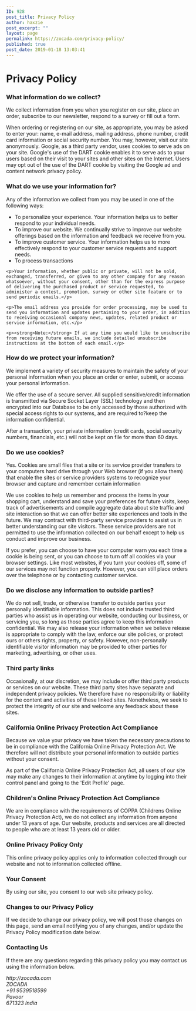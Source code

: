 ```yaml
---
ID: 928
post_title: Privacy Policy
author: haxzie
post_excerpt: ""
layout: page
permalink: https://zocada.com/privacy-policy/
published: true
post_date: 2019-01-18 13:03:41
---
```

<div class="privacy-policy">

<h1>Privacy Policy</h1>

<section id="privacy-information-we-collect">
    <h3>What information do we collect?</h3>
    <p>We collect information from you when you register on our site, place an order, subscribe to our newsletter, respond to a survey or fill out a form.</p>
    <p>When ordering or registering on our site, as appropriate, you may be asked to enter your: name, e-mail address, mailing address, phone number, credit card information or social security number. You may, however, visit our site anonymously.
    Google, as a third party vendor, uses cookies to serve ads on your site. Google's use of the DART cookie enables it to serve ads to your users based on their visit to your sites and other sites on the Internet. Users may opt out of the use of the DART cookie by visiting the Google ad and content network privacy policy.</p>
</section>

<section id="privacy-information-use">
    <h3>What do we use your information for?</h3>
    <p>Any of the information we collect from you may be used in one of the following ways:</p>
    <ul>
        <li>To personalize your experience. Your information helps us to better respond to your individual needs.</li>
        <li>To improve our website. We continually strive to improve our website offerings based on the information and feedback we receive from you.</li>
        <li>To improve customer service. Your information helps us to more effectively respond to your customer service requests and support needs.</li>
        <li>To process transactions</li>
    </ul>
    
    <p>Your information, whether public or private, will not be sold, exchanged, transferred, or given to any other company for any reason whatsoever, without your consent, other than for the express purpose of delivering the purchased product or service requested, to administer a contest, promotion, survey or other site feature or to send periodic emails.</p>
    
    <p>The email address you provide for order processing, may be used to send you information and updates pertaining to your order, in addition to receiving occasional company news, updates, related product or service information, etc.</p>
    
    <p><strong>Note:</strong> If at any time you would like to unsubscribe from receiving future emails, we include detailed unsubscribe instructions at the bottom of each email.</p>
</section>

<section id="privacy-protection">
    <h3>How do we protect your information?</h3>
    <p>We implement a variety of security measures to maintain the safety of your personal information when you place an order or enter, submit, or access your personal information.</p>
    <p>We offer the use of a secure server. All supplied sensitive/credit information is transmitted via Secure Socket Layer (SSL) technology and then encrypted into our Database to be only accessed by those authorized with special access rights to our systems, and are required to?keep the information confidential.</p>
    <p>After a transaction, your private information (credit cards, social security numbers, financials, etc.) will not be kept on file for more than 60 days.</p>
</section>

<section id="privacy-cookies">
    <h3>Do we use cookies?</h3>
    <p>Yes. Cookies are small files that a site or its service provider transfers to your computers hard drive through your Web browser (if you allow them) that enable the sites or service providers systems to recognize your browser and capture and remember certain information</p>
    <p>We use cookies to help us remember and process the items in your shopping cart, understand and save your preferences for future visits, keep track of advertisements and compile aggregate data about site traffic and site interaction so that we can offer better site experiences and tools in the future. We may contract with third-party service providers to assist us in better understanding our site visitors. These service providers are not permitted to use the information collected on our behalf except to help us conduct and improve our business.</p>
    <p>If you prefer, you can choose to have your computer warn you each time a cookie is being sent, or you can choose to turn off all cookies via your browser settings. Like most websites, if you turn your cookies off, some of our services may not function properly. However, you can still place orders over the telephone or by contacting customer service.</p>
</section>

<section id="privacy-disclose-third-party">
    <h3>Do we disclose any information to outside parties?</h3>
    <p>We do not sell, trade, or otherwise transfer to outside parties your personally identifiable information. This does not include trusted third parties who assist us in operating our website, conducting our business, or servicing you, so long as those parties agree to keep this information confidential. We may also release your information when we believe release is appropriate to comply with the law, enforce our site policies, or protect ours or others rights, property, or safety. However, non-personally identifiable visitor information may be provided to other parties for marketing, advertising, or other uses.</p>
</section>

<section id="privacy-third-party-links">
    <h3>Third party links</h3>
    <p>Occasionally, at our discretion, we may include or offer third party products or services on our website. These third party sites have separate and independent privacy policies. We therefore have no responsibility or liability for the content and activities of these linked sites. Nonetheless, we seek to protect the integrity of our site and welcome any feedback about these sites.</p>
</section>

<section id="privacy-california">
    <h3>California Online Privacy Protection Act Compliance</h3>
    <p>Because we value your privacy we have taken the necessary precautions to be in compliance with the California Online Privacy Protection Act. We therefore will not distribute your personal information to outside parties without your consent.</p>
    <p>As part of the California Online Privacy Protection Act, all users of our site may make any changes to their information at anytime by logging into their control panel and going to the 'Edit Profile' page.</p>
</section>

<section id="privacy-coppa-complicance">
    <h3>Children's Online Privacy Protection Act Compliance</h3>
    <p>We are in compliance with the requirements of COPPA (Childrens Online Privacy Protection Act), we do not collect any information from anyone under 13 years of age. Our website, products and services are all directed to people who are at least 13 years old or older.</p>
</section>

<section id="privacy-online">
    <h3>Online Privacy Policy Only</h3>
    <p>This online privacy policy applies only to information collected through our website and not to information collected offline.</p>
</section>

<section id="privacy-consent">
    <h3>Your Consent</h3>
    <p>By using our site, you consent to our web site privacy policy.</p>
</section>

<section id="privacy-changes">
    <h3>Changes to our Privacy Policy</h3>
    <p>If we decide to change our privacy policy, we will post those changes on this page, send an email notifying you of any changes, and/or update the Privacy Policy modification date below.</p>
</section>

<section id="privacy-contact-us">
    <h3>Contacting Us</h3>
    <p>If there are any questions regarding this privacy policy you may contact us using the information below.</p>
    <address class="site-address">
        <span class="url">http://zocada.com</span> <br />
        <span class="name">ZOCADA</span> <br />
        <span class="phone">+91 9539518599</span> <br />
        <span class="street-address">Pavoor</span> <br />
        <span class="city-state-zip">671323</span>
        <span class="country">India</span> <br />
    </address>
</section>
</div>